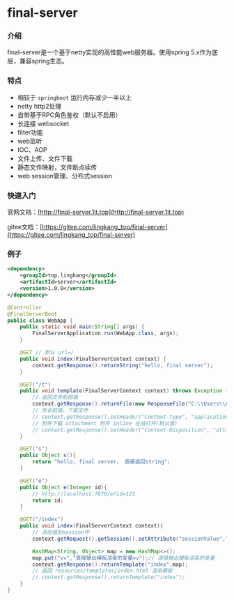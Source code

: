 # final-server

### 介绍
final-server是一个基于netty实现的高性能web服务器。使用spring 5.x作为底层，兼容spring生态。


### 特点

* 相较于 `springboot` 运行内存减少一半以上
* netty http2处理
* 自带基于RPC角色鉴权（默认不启用）
* 长连接 websocket
* filter功能
* web监听
* IOC、AOP
* 文件上传、文件下载
* 静态文件映射，文件断点续传
* web session管理、分布式session

### 快速入门

官网文档：[http://final-server.1it.top](http://final-server.1it.top)

gitee文档：[https://gitee.com/lingkang_top/final-server](https://gitee.com/lingkang_top/final-server)

### 例子
```xml
<dependency>
    <groupId>top.lingkang</groupId>
    <artifactId>server</artifactId>
    <version>1.0.0</version>
</dependency>
```

```java
@Controller
@FinalServerBoot
public class WebApp {
    public static void main(String[] args) {
        FinalServerApplication.run(WebApp.class, args);
    }

    @GET // 默认 url=/
    public void index(FinalServerContext context) {
        context.getResponse().returnString("hello, final server");
    }

    @GET("/t")
    public void template(FinalServerContext context) throws Exception {
        // 返回文件到前端
        context.getResponse().returnFile(new ResponseFile("C:\\Users\\Administrator\\Desktop\\temp-凡人修仙传.mp4"));
        // 告诉前端，下载文件
        // context.getResponse().setHeader("Content-type", "application/octet-stream");
        // 附件下载 attachment 附件 inline 在线打开(默认值)
        // context.getResponse().setHeader("Content-Disposition", "attachment;fileName="+URLEncoder.encode("temp-凡人修仙传.mp4", "UTF-8"));
    }

    @GET("s")
    public Object s(){
        return "hello, final server， 直接返回string";
    }

    @GET("e")
    public Object e(Integer id){
        // http://localhost:7070/e?id=123
        return id;
    }

    @GET("/index")
    public void index(FinalServerContext context){
        // 添加值到session中
        context.getRequest().getSession().setAttribute("sessionValue","这是session值");

        HashMap<String, Object> map = new HashMap<>();
        map.put("vv","直接输出模板渲染的变量vv");// 直接输出模板渲染的变量
        context.getResponse().returnTemplate("index",map);
        // 返回 resources/templates/index.html 渲染模板
        // context.getResponse().returnTemplate("index");
    }
}
```


